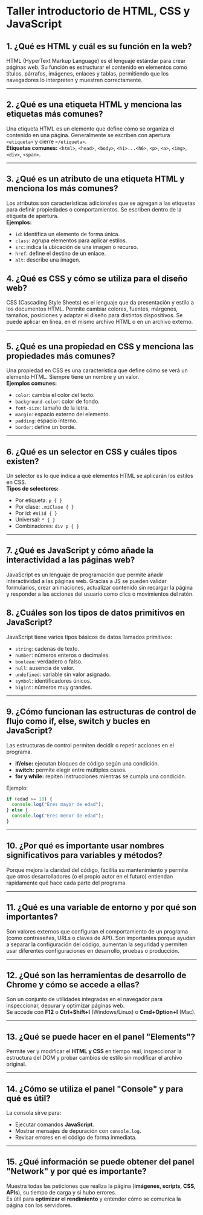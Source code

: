 # Taller introductorio de HTML, CSS y JavaScript

## 1. ¿Qué es HTML y cuál es su función en la web?
HTML (HyperText Markup Language) es el lenguaje estándar para crear páginas web. Su función es estructurar el contenido en elementos como títulos, párrafos, imágenes, enlaces y tablas, permitiendo que los navegadores lo interpreten y muestren correctamente.

---

## 2. ¿Qué es una etiqueta HTML y menciona las etiquetas más comunes?
Una etiqueta HTML es un elemento que define cómo se organiza el contenido en una página. Generalmente se escriben con apertura `<etiqueta>` y cierre `</etiqueta>`.  
**Etiquetas comunes:** `<html>`, `<head>`, `<body>`, `<h1>...<h6>`, `<p>`, `<a>`, `<img>`, `<div>`, `<span>`.

---

## 3. ¿Qué es un atributo de una etiqueta HTML y menciona los más comunes?
Los atributos son características adicionales que se agregan a las etiquetas para definir propiedades o comportamientos. Se escriben dentro de la etiqueta de apertura.  
**Ejemplos:**  
- `id`: identifica un elemento de forma única.  
- `class`: agrupa elementos para aplicar estilos.  
- `src`: indica la ubicación de una imagen o recurso.  
- `href`: define el destino de un enlace.  
- `alt`: describe una imagen.  


## 4. ¿Qué es CSS y cómo se utiliza para el diseño web?
CSS (Cascading Style Sheets) es el lenguaje que da presentación y estilo a los documentos HTML. Permite cambiar colores, fuentes, márgenes, tamaños, posiciones y adaptar el diseño para distintos dispositivos. Se puede aplicar en línea, en el mismo archivo HTML o en un archivo externo.

---

## 5. ¿Qué es una propiedad en CSS y menciona las propiedades más comunes?
Una propiedad en CSS es una característica que define cómo se verá un elemento HTML. Siempre tiene un nombre y un valor.  
**Ejemplos comunes:**  
- `color`: cambia el color del texto.  
- `background-color`: color de fondo.  
- `font-size`: tamaño de la letra.  
- `margin`: espacio externo del elemento.  
- `padding`: espacio interno.  
- `border`: define un borde.  

---

## 6. ¿Qué es un selector en CSS y cuáles tipos existen?
Un selector es lo que indica a qué elementos HTML se aplicarán los estilos en CSS.  
**Tipos de selectores:**  
- Por etiqueta: `p { }`  
- Por clase: `.miClase { }`  
- Por id: `#miId { }`  
- Universal: `* { }`  
- Combinadores: `div p { }`  

---

## 7. ¿Qué es JavaScript y cómo añade la interactividad a las páginas web?
JavaScript es un lenguaje de programación que permite añadir interactividad a las páginas web. Gracias a JS se pueden validar formularios, crear animaciones, actualizar contenido sin recargar la página y responder a las acciones del usuario como clics o movimientos del ratón.

## 8. ¿Cuáles son los tipos de datos primitivos en JavaScript?
JavaScript tiene varios tipos básicos de datos llamados primitivos:  
- `string`: cadenas de texto.  
- `number`: números enteros o decimales.  
- `boolean`: verdadero o falso.  
- `null`: ausencia de valor.  
- `undefined`: variable sin valor asignado.  
- `symbol`: identificadores únicos.  
- `bigint`: números muy grandes.  

---

## 9. ¿Cómo funcionan las estructuras de control de flujo como if, else, switch y bucles en JavaScript?
Las estructuras de control permiten decidir o repetir acciones en el programa.  
- **if/else:** ejecutan bloques de código según una condición.  
- **switch:** permite elegir entre múltiples casos.  
- **for y while:** repiten instrucciones mientras se cumpla una condición.  

Ejemplo:
```js
if (edad >= 18) {
  console.log("Eres mayor de edad");
} else {
  console.log("Eres menor de edad");
}
```

---

## 10. ¿Por qué es importante usar nombres significativos para variables y métodos?
Porque mejora la claridad del código, facilita su mantenimiento y permite que otros desarrolladores (o el propio autor en el futuro) entiendan rápidamente qué hace cada parte del programa.

---

## 11. ¿Qué es una variable de entorno y por qué son importantes?
Son valores externos que configuran el comportamiento de un programa (como contraseñas, URLs o claves de API). Son importantes porque ayudan a separar la configuración del código, aumentan la seguridad y permiten usar diferentes configuraciones en desarrollo, pruebas o producción.

---

## 12. ¿Qué son las herramientas de desarrollo de Chrome y cómo se accede a ellas?
Son un conjunto de utilidades integradas en el navegador para inspeccionar, depurar y optimizar páginas web.  
Se accede con **F12** o **Ctrl+Shift+I** (Windows/Linux) o **Cmd+Option+I** (Mac).

---

## 13. ¿Qué se puede hacer en el panel "Elements"?
Permite ver y modificar el **HTML y CSS** en tiempo real, inspeccionar la estructura del DOM y probar cambios de estilo sin modificar el archivo original.

---

## 14. ¿Cómo se utiliza el panel "Console" y para qué es útil?
La consola sirve para:  
- Ejecutar comandos **JavaScript**.  
- Mostrar mensajes de depuración con `console.log`.  
- Revisar errores en el código de forma inmediata.  

---

## 15. ¿Qué información se puede obtener del panel "Network" y por qué es importante?
Muestra todas las peticiones que realiza la página (**imágenes, scripts, CSS, APIs**), su tiempo de carga y si hubo errores.  
Es útil para **optimizar el rendimiento** y entender cómo se comunica la página con los servidores.
